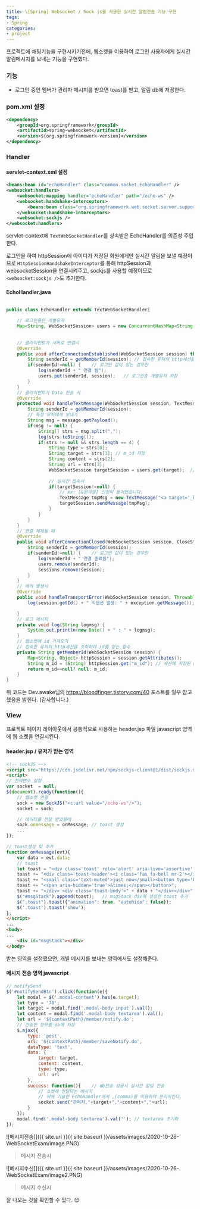 ```yaml
---
title: \[Spring] Websocket / Sock js를 사용한 실시간 알림전송 기능 구현
tags:
- Spring
categories:
- project
---
```


프로젝트에 채팅기능을 구현시키기전에, 웹소켓을 이용하여 로그인 사용자에게 실시간 알림메시지를 보내는 기능을 구현했다.


### 기능

* 로그인 중인 멤버가 관리자 메시지를 받으면 toast를 받고, 알림 db에 저장한다.


### pom.xml 설정

```xml
<dependency>
    <groupId>org.springframework</groupId>
    <artifactId>spring-websocket</artifactId>
    <version>${org.springframework-version}</version>
</dependency>
```


### Handler

#### servlet-context.xml 설정

```xml
<beans:bean id="echoHandler" class="common.socket.EchoHandler" />
<websocket:handlers>
    <websocket:mapping handler="echoHandler" path="/echo-ws" />
    <websocket:handshake-interceptors>
        <beans:bean class="org.springframework.web.socket.server.support.HttpSessionHandshakeInterceptor" />
    </websocket:handshake-interceptors>	
    <websocket:sockjs />
</websocket:handlers>
```

servlet-context에 `TextWebSocketHandler`를 상속받은 EchoHandler를 의존성 주입한다.

로그인을 하여 httpSession에 아이디가 저장된 회원에게만 실시간 알림을 보낼 예정이므로 
`HttpSessionHandshakeInterceptor`를 통해 httpSession과 websocketSession을 연결시켜주고,
sockjs를 사용할 예정이므로 `<websocket:sockjs />`도 추가한다.



#### EchoHandler.java

```java

public class EchoHandler extends TextWebSocketHandler{

	// 로그인중인 개별유저
	Map<String, WebSocketSession> users = new ConcurrentHashMap<String, WebSocketSession>();
	
	
	// 클라이언트가 서버로 연결시
	@Override
	public void afterConnectionEstablished(WebSocketSession session) throws Exception {
		String senderId = getMemberId(session); // 접속한 유저의 http세션을 조회하여 id를 얻는 함수
		if(senderId!=null) {	// 로그인 값이 있는 경우만
			log(senderId + " 연결 됨");
			users.put(senderId, session);   // 로그인중 개별유저 저장
		}
	}
	// 클라이언트가 Data 전송 시
	@Override
	protected void handleTextMessage(WebSocketSession session, TextMessage message) throws Exception {
		String senderId = getMemberId(session);
		// 특정 유저에게 보내기
		String msg = message.getPayload();
		if(msg != null) {
			String[] strs = msg.split(",");
			log(strs.toString());
			if(strs != null && strs.length == 4) {
				String type = strs[0];
				String target = strs[1]; // m_id 저장
				String content = strs[2];
				String url = strs[3];
				WebSocketSession targetSession = users.get(target);  // 메시지를 받을 세션 조회
				
				// 실시간 접속시
				if(targetSession!=null) {
					// ex: [&분의일] 신청이 들어왔습니다.
					TextMessage tmpMsg = new TextMessage("<a target='_blank' href='"+ url +"'>[<b>" + type + "</b>] " + content + "</a>" );
					targetSession.sendMessage(tmpMsg);
				}
			}
		}
	}
	// 연결 해제될 때
	@Override
	public void afterConnectionClosed(WebSocketSession session, CloseStatus status) throws Exception {
		String senderId = getMemberId(session);
		if(senderId!=null) {	// 로그인 값이 있는 경우만
			log(senderId + " 연결 종료됨");
			users.remove(senderId);
			sessions.remove(session);
		}
	}
	// 에러 발생시
	@Override
	public void handleTransportError(WebSocketSession session, Throwable exception) throws Exception {
		log(session.getId() + " 익셉션 발생: " + exception.getMessage());

	}
	// 로그 메시지
	private void log(String logmsg) {
		System.out.println(new Date() + " : " + logmsg);
	}
	// 웹소켓에 id 가져오기
    // 접속한 유저의 http세션을 조회하여 id를 얻는 함수
	private String getMemberId(WebSocketSession session) {
		Map<String, Object> httpSession = session.getAttributes();
		String m_id = (String) httpSession.get("m_id"); // 세션에 저장된 m_id 기준 조회
		return m_id==null? null: m_id;
	}
}

```

위 코드는 Dev.awake님의 <a href="https://bloodfinger.tistory.com/40">https://bloodfinger.tistory.com/40</a>
포스트를 일부 참고했음을 밝힌다. (감사합니다.)



### View

프로젝트 페이지 레이아웃에서 공통적으로 사용하는 header.jsp 파일 javascript 영역에 웹 소켓을 연결시킨다.

#### header.jsp / 유저가 받는 영역

```html
<!-- sockJS -->
<script src="https://cdn.jsdelivr.net/npm/sockjs-client@1/dist/sockjs.min.js"></script>
<script>
// 전역변수 설정
var socket  = null;
$(document).ready(function(){
    // 웹소켓 연결
    sock = new SockJS("<c:url value="/echo-ws"/>");
    socket = sock;

    // 데이터를 전달 받았을때 
    sock.onmessage = onMessage; // toast 생성
    ...
});

// toast생성 및 추가
function onMessage(evt){
    var data = evt.data;
    // toast
    let toast = "<div class='toast' role='alert' aria-live='assertive' aria-atomic='true'>";
    toast += "<div class='toast-header'><i class='fas fa-bell mr-2'></i><strong class='mr-auto'>알림</strong>";
    toast += "<small class='text-muted'>just now</small><button type='button' class='ml-2 mb-1 close' data-dismiss='toast' aria-label='Close'>";
    toast += "<span aria-hidden='true'>&times;</span></button>";
    toast += "</div> <div class='toast-body'>" + data + "</div></div>";
    $("#msgStack").append(toast);   // msgStack div에 생성한 toast 추가
    $(".toast").toast({"animation": true, "autohide": false});
    $('.toast').toast('show');
};	
</script>
...
<body>
...
    <div id="msgStack"></div>
</body>

```

받는 영역을 설정했으면, 개별 메시지를 보내는 영역에서도 설정해준다.

#### 메시지 전송 영역 javascript

```javascript
// notifySend
$('#notifySendBtn').click(function(e){
    let modal = $('.modal-content').has(e.target);
    let type = '70';
    let target = modal.find('.modal-body input').val();
    let content = modal.find('.modal-body textarea').val();
    let url = '${contextPath}/member/notify.do';
    // 전송한 정보를 db에 저장	
    $.ajax({
        type: 'post',
        url: '${contextPath}/member/saveNotify.do',
        dataType: 'text',
        data: {
            target: target,
            content: content,
            type: type,
            url: url
        },
        success: function(){    // db전송 성공시 실시간 알림 전송
            // 소켓에 전달되는 메시지
            // 위에 기술한 EchoHandler에서 ,(comma)를 이용하여 분리시킨다.
            socket.send("관리자,"+target+","+content+","+url);	
        }
    });
    modal.find('.modal-body textarea').val('');	// textarea 초기화
});

```

![메시지전송]]({{ site.url }}{{ site.baseurl }}/assets/images/2020-10-26-WebSocketExam/image.PNG)
> 메시지 전송시


![메시지수신]]({{ site.url }}{{ site.baseurl }}/assets/images/2020-10-26-WebSocketExam/image2.PNG)
> 메시지 수신시


잘 나오는 것을 확인할 수 있다. 😊